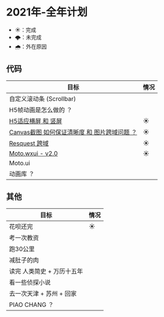 # 2021年-全年计划

+ ☀️：完成
+ 🌩️：未完成
+ 🌧️：外在原因 

## 代码

目标 | 情况 
---  | --- 
自定义滚动条 (Scrollbar) | 
H5帧动画是怎么做的 ？    |
[H5适应横屏 和 竖屏](https://angxuejian.github.io/works/horizontal-screen-animation/)      | ☀️
[Canvas截图 如何保证清晰度 和 图片跨域问题 ？](https://angxuejian.github.io/works/canvas-poster/public/)| ☀️
[Resquest 跨域](https://github.com/angxuejian/http-cros-proxy-template) | ☀️
[Moto.wxui - v2.0](https://github.com/angxuejian/moto.wxui)       |☀️
Moto.ui |
动画库 ？ |

## 其他

目标 | 情况
--- | ---
花呗还完 | ☀️
考一次教资 |
跑30公里 |
减肚子的肉 |
读完 人类简史 + 万历十五年 |
看一些侦探小说 |
去一次天津 + 苏州 + 回家 |
PIAO CHANG ？ |